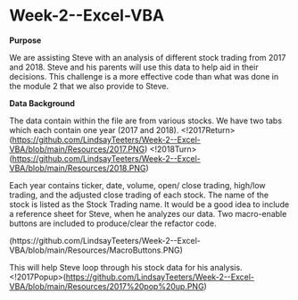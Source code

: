 # Week-2--Excel-VBA
**Purpose**

We are assisting Steve with an analysis of different stock trading from 2017 and 2018. Steve and his parents will use this data to help aid in their decisions. This challenge is a more effective code than what was done in the module 2 that we also provide to Steve.

**Data Background**

The data contain within the file are from various stocks. We have two tabs which each contain one year (2017 and 2018). 
<!2017Return>(https://github.com/LindsayTeeters/Week-2--Excel-VBA/blob/main/Resources/2017.PNG)  <!2018Turn>(https://github.com/LindsayTeeters/Week-2--Excel-VBA/blob/main/Resources/2018.PNG)

Each year contains ticker, date, volume, open/ close trading, high/low trading, and the adjusted close trading of each stock. The name of the stock is listed as the Stock Trading name. It would be a good idea to include a reference sheet for Steve, when he analyzes our data. Two macro-enable buttons are included to produce/clear the refactor code.
<!MacoButtons>(https://github.com/LindsayTeeters/Week-2--Excel-VBA/blob/main/Resources/MacroButtons.PNG)
This will help Steve loop through his stock data for his analysis. 
<!2017Popup>(https://github.com/LindsayTeeters/Week-2--Excel-VBA/blob/main/Resources/2017%20pop%20up.PNG)

